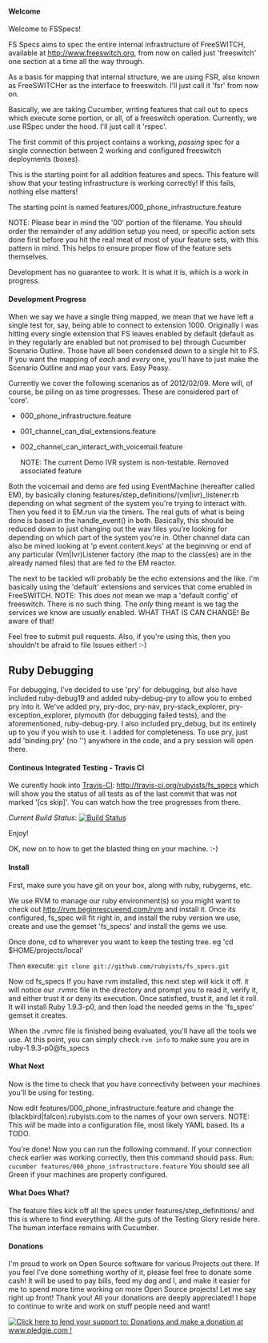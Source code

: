 #### Welcome

Welcome to FSSpecs!

FS Specs aims to spec the entire internal infrastructure of FreeSWITCH,
available at http://www.freeswitch.org, from now on called just 'freeswitch'
one section at a time all the way through.

As a basis for mapping that internal structure, we are using FSR, also
known as FreeSWITCHer as the interface to freeswitch. I'll just call it
'fsr' from now on.

Basically, we are taking Cucumber, writing features that call out to specs
which execute some portion, or all, of a freeswitch operation. Currently, we
use RSpec under the hood. I'll just call it 'rspec'. 

The first commit of this project contains a working, _passing_ spec for a single
connection between 2 working and configured freeswitch deployments (boxes).

This is the starting point for all addition features and specs. This feature will
show that your testing infrastructure is working correctly! If this fails, nothing
else matters!

The starting point is named features/000_phone_infrastructure.feature

NOTE: Please bear in mind the '00' portion of the filename. You should order the remainder
of any addition setup you need, or specific action sets done first before you hit the real
meat of most of your feature sets, with this pattern in mind. This helps to ensure proper
flow of the feature sets themselves.

Development has no guarantee to work. It is what it is, which is a work in progress.

#### Development Progress
When we say we have a single thing mapped, we mean that we have left a single test for, say, being able to connect to extension 1000.
Originally I was hitting every single extension that FS leaves enabled by default (default as in they regularly are enabled but not promised to be)
through Cucumber Scenario Outline. Those have all been condensed down to a single hit to FS. If you want the mapping of *each* and *every* one,
you'll have to just make the Scenario Outline and map your vars. Easy Peasy.

Currently we cover the following scenarios as of 2012/02/09. More will, of course, be piling on as time progresses. These are considered part of 'core'.

  - 000_phone_infrastructure.feature
  - 001_channel_can_dial_extensions.feature
  - 002_channel_can_interact_with_voicemail.feature

    NOTE: The current Demo IVR system is non-testable. Removed associated feature

Both the voicemail and demo are fed using EventMachine (hereafter called EM), by basically cloning features/step_definitions/(vm|ivr)_listener.rb
depending on what segment of the system you're trying to interact with. Then you feed it to EM.run via the timers. 
The real guts of what is being done is based in the handle_event() in both. Basically, this should be reduced down to just changing out the wav files
you're looking for depending on which part of the system you're in. Other channel data can also be mined looking at 'p event.content.keys' at the beginning
or end of any particular (Vm|Ivr)Listener factory (the map to the class(es) are in the already named files) that are fed to the EM reactor.

The next to be tackled will probably be the echo extensions and the like. I'm basically using the 'default' extensions and services that come enabled in FreeSWITCH.
NOTE: This does *not* mean we map a 'default config' of freeswitch. There is no such thing. The *only* thing meant is we tag the services we know are *usually* enabled.
WHAT THAT IS CAN CHANGE! Be aware of that!

Feel free to submit pull requests. Also, if you're using this, then you shouldn't be afraid to file Issues either! :-)

## Ruby Debugging

For debugging, I've decided to use 'pry' for debugging, but also have included ruby-debug19 and added ruby-debug-pry to allow you to embed pry into it. We've added pry,
pry-doc, pry-nav, pry-stack_explorer, pry-exception_explorer, plymouth (for debugging failed tests), and the aforementioned, ruby-debug-pry. I also included pry_debug,
but its entirely up to you if you wish to use it. I added for completeness. To use pry, just add 'binding.pry' (no '') anywhere in the code, and a pry session will open there.

#### Continous Integrated Testing - Travis CI
  We curently hook into [Travis-CI](http://travis-ci.org): http://travis-ci.org/rubyists/fs_specs which will show you the status of all tests as of the last commit
  that was *not* marked '[cs skip]'. You can watch how the tree progresses from there.

  _Current Build Status_: [![Build Status](https://secure.travis-ci.org/rubyists/fs_specs.png)](http://travis-ci.org/rubyists/fs_specs)

Enjoy!


OK, now on to how to get the blasted thing on your machine. :-)


#### Install

First, make sure you have git on your box, along with ruby, rubygems, etc.

We use RVM to manage our ruby environment(s) so you might want to check out
http://rvm.beginrescueend.com/rvm and install it. Once its configured, fs_spec
will fit right in, and install the ruby version we use, create and use the gemset
'fs_specs' and install the gems we use. 

Once done, cd to wherever you want to keep the testing tree. eg 'cd $HOME/projects/local'

Then execute: ``git clone git://github.com/rubyists/fs_specs.git``

Now cd fs_specs
If you have rvm installed, this next step will kick it off. it will notice our .rvmrc file
in the directory and prompt you to read it, verify it, and either trust it or deny its execution.
Once satisfied, trust it, and let it roll. It will install Ruby 1.9.3-p0, and then load the
needed gems in the 'fs_spec' gemset it creates.

When the .rvmrc file is finished being evaluated, you'll have all the tools we use. At this point,
you can simply check ``rvm info`` to make sure you are in ruby-1.9.3-p0@fs_specs


#### What Next

Now is the time to check that you have connectivity between your machines you'll be using for testing.

Now edit features/000_phone_infrastructure.feature and change the (blackbird|falcon).rubyists.com
to the names of your own servers.
NOTE: This *will* be made into a configuration file, most likely YAML based. Its a TODO.

You're done! Now you can run the following command. If your connection check earlier was working correctly,
then this command should pass. Run: ``cucumber features/000_phone_infrastructure.feature``
You should see all Green if your machines are properly configured.

#### What Does What?

The feature files kick off all the specs under features/step_definitions/ and this is where to find everything.
All the guts of the Testing Glory reside here. The human interface remains with Cucumber.

#### Donations

  I'm proud to work on Open Source software for various Projects out there. If you feel I’ve done something 
    worthy of it, please feel free to donate some cash! It will be used to pay bills, feed my dog and I, and make 
    it easier for me to spend more time working on more Open Source projects!
    Let me say right up front! Thank you! All your donations are deeply appreciated! 
    I hope to continue to write and work on stuff people need and want!

<a href='http://www.pledgie.com/campaigns/16587'><img alt='Click here to lend your support to: Donations and make a donation at www.pledgie.com !' src='http://www.pledgie.com/campaigns/16587.png?skin_name=chrome' border='0' /></a>

